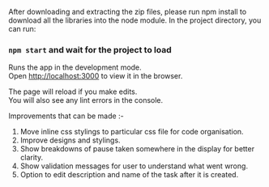 
After downloading and extracting the zip files, please run npm install to download all the libraries into the node module.
In the project directory, you can run:
### `npm start` and wait for the project to load

Runs the app in the development mode.\
Open [http://localhost:3000](http://localhost:3000) to view it in the browser.

The page will reload if you make edits.\
You will also see any lint errors in the console.

Improvements that can be made :-

1. Move inline css stylings to particular css file for code organisation.
2. Improve designs and stylings.
4. Show breakdowns of pause taken somewhere in the display for better clarity.
5. Show validation messages for user to understand what went wrong.
6. Option to edit description and name of the task after it is created.

